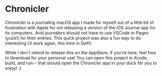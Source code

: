 # Chronicler



Chronicler is a journaling macOS app I made for myself out of a little bit of frustration with Apple for not releasing a version of the iOS Journal app for its computers. Avid journalers should not have to use VSCode or Pages (yuck!)
for their entries. This quick project was also a fun way to do interesting UI work again, this time in Swfit.

While I don't intend to release this on the AppStore, if you're here, feel free to download for your personal use! You can open this project in Xcode, build, and run-- that should open the Chronicler app in your dock for you to enjoy! :)
